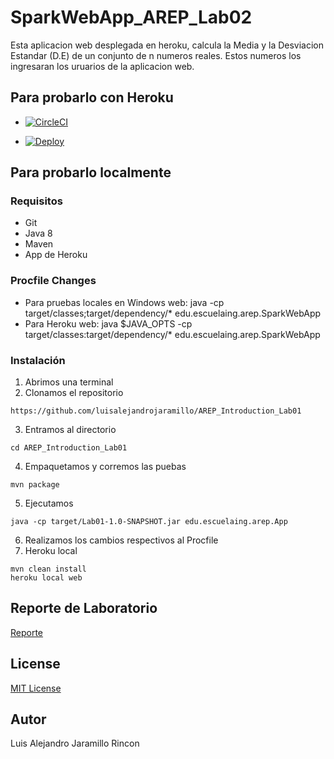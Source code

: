 # SparkWebApp_AREP_Lab02
Esta aplicacion web desplegada en heroku, calcula la Media y la Desviacion Estandar (D.E) de un conjunto de n numeros reales. Estos numeros los ingresaran los uruarios de la aplicacion web.

## Para probarlo con Heroku

* [![CircleCI](https://circleci.com/gh/luisalejandrojaramillo/AREP_SparkWebApp_Lab02.svg?style=svg)](https://circleci.com/gh/luisalejandrojaramillo/AREP_SparkWebApp_Lab02)

* [![Deploy](https://www.herokucdn.com/deploy/button.svg)](https://sparkcalculatorarep.herokuapp.com/)



## Para probarlo localmente

### Requisitos
* Git
* Java 8
* Maven
* App de Heroku 

### Procfile Changes
* Para pruebas locales en Windows
web: java -cp target/classes;target/dependency/* edu.escuelaing.arep.SparkWebApp
* Para Heroku
web: java  $JAVA_OPTS -cp target/classes:target/dependency/* edu.escuelaing.arep.SparkWebApp

### Instalación
1. Abrimos una terminal
2. Clonamos el repositorio
```
https://github.com/luisalejandrojaramillo/AREP_Introduction_Lab01
```
3. Entramos al directorio
```
cd AREP_Introduction_Lab01
```
4. Empaquetamos y corremos las puebas
```
mvn package
```
5. Ejecutamos 
```
java -cp target/Lab01-1.0-SNAPSHOT.jar edu.escuelaing.arep.App
```
6. Realizamos los cambios respectivos al Procfile
7. Heroku local
```
mvn clean install
heroku local web
```

## Reporte de Laboratorio
[Reporte](/Lab01LaTexAREP.pdf)
## License
[MIT License ](/LICENSE)
## Autor
Luis Alejandro Jaramillo Rincon


